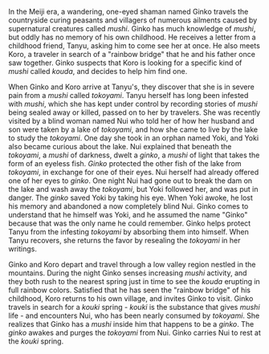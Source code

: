 <!-- Mushi-shi (2007) -->

In the Meiji era, a wandering, one-eyed shaman named Ginko travels the countryside curing peasants and villagers of numerous ailments caused by supernatural creatures called _mushi_. Ginko has much knowledge of _mushi_, but oddly has no memory of his own childhood. He receives a letter from a childhood friend, Tanyu, asking him to come see her at once. He also meets Koro, a traveler in search of a "rainbow bridge" that he and his father once saw together. Ginko suspects that Koro is looking for a specific kind of _mushi_ called _kouda_, and decides to help him find one.

When Ginko and Koro arrive at Tanyu's, they discover that she is in severe pain from a _mushi_ called _tokoyami_. Tanyu herself has long been infested with _mushi_, which she has kept under control by recording stories of _mushi_ being sealed away or killed, passed on to her by travelers. She was recently visited by a blind woman named Nui who told her of how her husband and son were taken by a lake of _tokoyami_, and how she came to live by the lake to study the _tokoyami_. One day she took in an orphan named Yoki, and Yoki also became curious about the lake. Nui explained that beneath the _tokoyami_, a _mushi_ of darkness, dwelt a _ginko_, a _mushi_ of light that takes the form of an eyeless fish. _Ginko_ protected the other fish of the lake from _tokoyami_, in exchange for one of their eyes. Nui herself had already offered one of her eyes to _ginko_. One night Nui had gone out to break the dam on the lake and wash away the _tokoyami_, but Yoki followed her, and was put in danger. The _ginko_ saved Yoki by taking his eye. When Yoki awoke, he lost his memory and abandoned a now completely blind Nui. Ginko comes to understand that he himself was Yoki, and he assumed the name "Ginko" because that was the only name he could remember. Ginko helps protect Tanyu from the infesting _tokoyami_ by absorbing them into himself. When Tanyu recovers, she returns the favor by resealing the _tokoyami_ in her writings.

Ginko and Koro depart and travel through a low valley region nestled in the mountains. During the night Ginko senses increasing _mushi_ activity, and they both rush to the nearest spring just in time to see the _kouda_ erupting in full rainbow colors. Satisfied that he has seen the "rainbow bridge" of his childhood, Koro returns to his own village, and invites Ginko to visit. Ginko travels in search for a _kouki_ spring - _kouki_ is the substance that gives _mushi_ life - and encounters Nui, who has been nearly consumed by _tokoyami_. She realizes that Ginko has a _mushi_ inside him that happens to be a _ginko_. The _ginko_ awakes and purges the _tokoyami_ from Nui. Ginko carries Nui to rest at the _kouki_ spring.